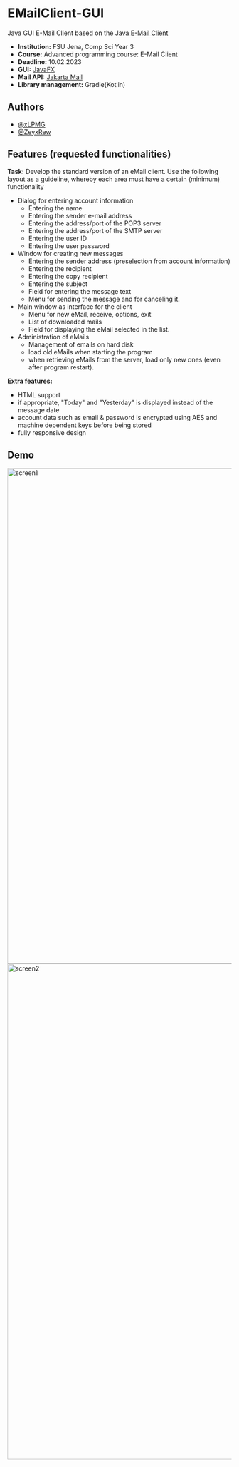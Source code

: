 
# EMailClient-GUI

Java GUI E-Mail Client based on the [Java E-Mail Client](https://github.com/xLPMG/EMailClient) 
- **Institution:** FSU Jena, Comp Sci Year 3
- **Course:** Advanced programming course: E-Mail Client
- **Deadline:** 10.02.2023
- **GUI:** [JavaFX](https://openjfx.io)
- **Mail API:** [Jakarta Mail](https://jakartaee.github.io/mail-api/)
- **Library management:** Gradle(Kotlin)


## Authors

- [@xLPMG](https://www.github.com/xLPMG)
- [@ZeyxRew](https://www.github.com/ZeyxRew)


## Features (requested functionalities)

**Task:** Develop the standard version of an eMail client. Use the following layout as a guideline, whereby each area must have a certain (minimum) functionality
- Dialog for entering account information
    - Entering the name
    - Entering the sender e-mail address
    - Entering the address/port of the POP3 server
    - Entering the address/port of the SMTP server
    - Entering the user ID
    - Entering the user password
- Window for creating new messages
    - Entering the sender address (preselection from account information)
    - Entering the recipient
    - Entering the copy recipient
    - Entering the subject
    - Field for entering the message text
    - Menu for sending the message and for canceling it.
- Main window as interface for the client
    - Menu for new eMail, receive, options, exit
    - List of downloaded mails
    - Field for displaying the eMail selected in the list.
- Administration of eMails
    - Management of emails on hard disk
    - load old eMails when starting the program
    - when retrieving eMails from the server, load only new ones (even after program restart).
    
**Extra features:**
- HTML support
- if appropriate, "Today" and "Yesterday" is displayed instead of the message date
- account data such as email & password is encrypted using AES and machine dependent keys before being stored
- fully responsive design

## Demo
<img width="1112" alt="screen1" src="https://user-images.githubusercontent.com/17238289/218271155-5f568714-1e1a-4c29-a4e3-2a8352340979.png">
<img width="1112" alt="screen2" src="https://user-images.githubusercontent.com/17238289/218271153-a11ad0d0-3e8e-4a06-b236-9f55eca1e6fc.png">

